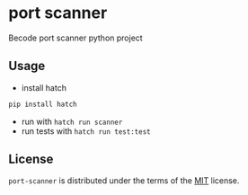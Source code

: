 # port scanner

Becode port scanner python project

## Usage

- install hatch

```sh
pip install hatch
```

- run with `hatch run scanner`
- run tests with `hatch run test:test`

## License

`port-scanner` is distributed under the terms of the [MIT](https://spdx.org/licenses/MIT.html) license.
